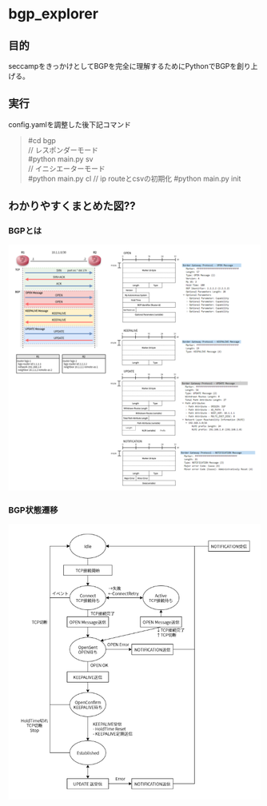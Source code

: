 # bgp_explorer
## 目的
seccampをきっかけとしてBGPを完全に理解するためにPythonでBGPを創り上げる。

## 実行
config.yamlを調整した後下記コマンド
> #cd bgp  
> // レスポンダーモード  
> #python main.py sv  
> // イニシエーターモード  
> #python main.py cl
> // ip routeとcsvの初期化
> #python main.py init
## わかりやすくまとめた図??
### BGPとは
![図2](img/bgp_sequence-sequence.png)
### BGP状態遷移
![図1](img/bgp_sequence-seni.png)